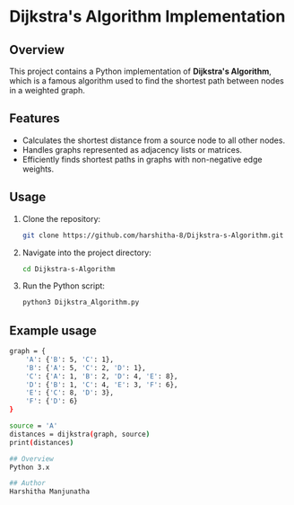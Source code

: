 # Dijkstra's Algorithm Implementation

## Overview
This project contains a Python implementation of **Dijkstra's Algorithm**, which is a famous algorithm used to find the shortest path between nodes in a weighted graph.

## Features
- Calculates the shortest distance from a source node to all other nodes.
- Handles graphs represented as adjacency lists or matrices.
- Efficiently finds shortest paths in graphs with non-negative edge weights.

## Usage
1. Clone the repository:
   ```bash
   git clone https://github.com/harshitha-8/Dijkstra-s-Algorithm.git


2. Navigate into the project directory:
   ```bash
   cd Dijkstra-s-Algorithm

3. Run the Python script:
   ```bash
   python3 Dijkstra_Algorithm.py

## Example usage
```bash
graph = {
    'A': {'B': 5, 'C': 1},
    'B': {'A': 5, 'C': 2, 'D': 1},
    'C': {'A': 1, 'B': 2, 'D': 4, 'E': 8},
    'D': {'B': 1, 'C': 4, 'E': 3, 'F': 6},
    'E': {'C': 8, 'D': 3},
    'F': {'D': 6}
}

source = 'A'
distances = dijkstra(graph, source)
print(distances)

## Overview
Python 3.x

## Author
Harshitha Manjunatha
